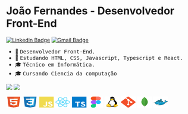 # João Fernandes - Desenvolvedor Front-End

[![Linkedin Badge](https://img.shields.io/badge/-João%20Fernandes-6633cc?style=flat-square&logo=Linkedin&logoColor=white&link=https://www.linkedin.com/in/joaofernandesxd/)](https://www.linkedin.com/in/joaofernandesxd/) 
[![Gmail Badge](https://img.shields.io/badge/-joaofernandesxd1@icloud.com-6633cc?style=flat-square&logo=Gmail&logoColor=white&link=joaofernandesxd1@icloud)](mailto:joaofernandesxd1@icloud.com)

- 💼 <samp>Desenvolvedor Front-End.
- 📝 <samp>Estudando HTML, CSS, Javascript, Typescript e React.
- 🎓 <samp>Técnico em Informática.
- 🎓 <samp>Cursando Ciencia da computação
 
<div>
  <img  width="250px"  align="top" src="https://github-readme-stats-gamma-beige.vercel.app/api/top-langs/?username=joaofernandesxd&theme=omni" />
  <img  width="450px"  align="top" src="https://github-readme-stats.vercel.app/api?username=joaofernandesxd&show_icons=true&count_private=true&theme=omni" />
</div>
   
<div>
  </br>
  <img align="center" alt="Joao-HTML" height="30" width="40" src="https://raw.githubusercontent.com/devicons/devicon/master/icons/html5/html5-original.svg">
  <img align="center" alt="Joao-CSS" height="30" width="40" src="https://raw.githubusercontent.com/devicons/devicon/master/icons/css3/css3-original.svg">
  <img align="center" alt="Joao-Js" height="30" width="40" src="https://raw.githubusercontent.com/devicons/devicon/master/icons/javascript/javascript-plain.svg">
  <img align="center" alt="Joao-React" height="30" width="40" src="https://raw.githubusercontent.com/devicons/devicon/master/icons/react/react-original.svg">
  <!-- <img align="center" alt="Joao-NextJS" height="30" width="40" src="https://raw.githubusercontent.com/devicons/devicon/master/icons/nextjs/nextjs-original.svg"> !-->
  <img align="center" alt="Joao-Ts" height="30" width="40" src="https://raw.githubusercontent.com/devicons/devicon/master/icons/typescript/typescript-plain.svg">
  <!-- <img align="center" alt="Joao-Sass" height="30" width="40" src="https://raw.githubusercontent.com/devicons/devicon/master/icons/sass/sass-original.svg"> !-->
  <!-- <img align="center" alt="Joao-Bootstrap" height="30" width="40" src="https://raw.githubusercontent.com/devicons/devicon/master/icons/bootstrap/bootstrap-original.svg"> !-->
  <!-- <img align="center" alt="Joao-Tailwind" height="30" width="40" src="https://github.com/devicons/devicon/blob/master/icons/tailwindcss/tailwindcss-original.svg"> !-->
  <img align="center" alt="Joao-Figma" height="30" width="40" src="https://github.com/devicons/devicon/blob/master/icons/figma/figma-original.svg">
  <img align="center" alt="Joao-Linux" height="30" width="40" src="https://github.com/devicons/devicon/blob/master/icons/linux/linux-original.svg">
  <img align="center" alt="Joao-Git" height="30" width="40" src="https://github.com/devicons/devicon/blob/master/icons/git/git-original.svg">
  <img align="center" alt="Joao-Mongo" height="30" width="40" src="https://raw.githubusercontent.com/devicons/devicon/master/icons/mongodb/mongodb-original.svg">
  <img align="center" alt="Joao-Docker" height="30" width="40" src="https://github.com/devicons/devicon/blob/master/icons/docker/docker-original.svg">
</div>
